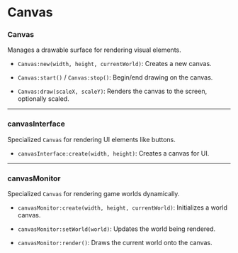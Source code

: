 # Canvas

### **Canvas**
Manages a drawable surface for rendering visual elements.

  - `Canvas:new(width, height, currentWorld)`: Creates a new canvas.

  - `Canvas:start()` / `Canvas:stop()`: Begin/end drawing on the canvas. 

  - `Canvas:draw(scaleX, scaleY)`: Renders the canvas to the screen, optionally scaled.  

---

### **canvasInterface**
Specialized `Canvas` for rendering UI elements like buttons.  

  - `canvasInterface:create(width, height)`: Creates a canvas for UI.  

---

### **canvasMonitor**
Specialized `Canvas` for rendering game worlds dynamically.  

  - `canvasMonitor:create(width, height, currentWorld)`: Initializes a world canvas.  

  - `canvasMonitor:setWorld(world)`: Updates the world being rendered.  

  - `canvasMonitor:render()`: Draws the current world onto the canvas.  